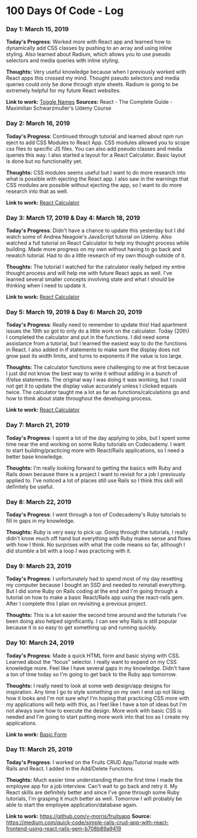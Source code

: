 # 100 Days Of Code - Log

### Day 1: March 15, 2019 

**Today's Progress**: Worked more with React app and learned how to dynamically add CSS classes by pushing to an array and using inline styling. Also learned about Radium, which allows you to use pseudo selectors and media queries with inline styling.

**Thoughts:** Very useful knowledge because when I previously worked with React apps this crossed my mind. Thought pseudo selectors and media queries could only be done through style sheets. Radium is going to be extremely helpful for my future React websites.

**Link to work:** [Toggle Names](https://github.com/v-morris/toggle-names)
**Sources:**  React - The Complete Guide - Maximilian Schwarzmuller's Udemy Course


### Day 2: March 16, 2019 

**Today's Progress**: Continued through tutorial and learned about npm run eject to add CSS Modules to React App. CSS modules allowed you to scope css files to specific JS files. You can also add pseudo classes and media queries this way. I also started a layout for a React Calculator. Basic layout is done but no functionality yet.

**Thoughts:** CSS modules seems useful but I want to do more research into what is possible with ejecting the React app. I also saw in the warnings that CSS modules are possible without ejecting the app, so I want to do more research into that as well.

**Link to work:** [React Calculator](https://github.com/v-morris/react-calculator)


### Day 3: March 17, 2019 & Day 4: March 18, 2019

**Today's Progress**: Didn't have a chance to update this yesterday but I did watch some of Andrea Neagoie's JavaScript tutorial on Udemy. Also watched a full tutorial on React Calculator to help my thought process while building. Made more progress on my own without having to go back and rewatch tutorial. Had to do a little research of my own though outside of it.

**Thoughts:** The tutorial I watched for the calculator really helped my entire thought process and will help me with future React apps as well. I've learned several smaller concepts involving state and what I should be thinking when I need to update it.

**Link to work:** [React Calculator](https://github.com/v-morris/react-calculator)

### Day 5: March 19, 2019 & Day 6: March 20, 2019

**Today's Progress**: Really need to remember to update this! Had apartment issues the 19th so got to only do a little work on the calculator. Today (20th) I completed the calculator and put in the functions. I did need some assistance from a tutorial, but I learned the easiest way to do the functions in React. I also added in if statements to make sure the display does not grow past its width limits, and turns to exponents if the value is too large.

**Thoughts:** The calculator functions were challenging to me at first because I just did not know the best way to write it without adding in a bunch of if/else statements. The original way I was doing it was working, but I could not get it to update the display value accurately unless I clicked equals twice. The calculator taught me a lot as far as functions/calculations go and how to think about state throughout the developing process.

**Link to work:** [React Calculator](https://github.com/v-morris/react-calculator)

### Day 7: March 21, 2019

**Today's Progress**: I spent a lot of the day applying to jobs, but I spent some time near the end working on some Ruby tutorials on Codecademy. I want to start building/practicing more with React/Rails applications, so I need a better base knowledge.

**Thoughts:** I'm really looking forward to getting the basics with Ruby and Rails down because there is a project I want to revisit for a job I previously applied to. I've noticed a lot of places still use Rails so I think this skill will definitely be useful.

### Day 8: March 22, 2019

**Today's Progress**: I went through a ton of Codecademy's Ruby tutorials to fill in gaps in my knowledge.

**Thoughts:** Ruby is very easy to pick up. Going through the tutorials, I really didn't know much off hand but everything with Ruby makes sense and flows with how I think. No surprises with what the code means so far, although I did stumble a bit with a loop I was practicing with it.

### Day 9: March 23, 2019

**Today's Progress**: I unfortunately had to spend most of my day resetting my computer because I bought an SSD and needed to reinstall everything. But I did some Ruby on Rails coding at the end and I'm going through a tutorial on how to make a basic React/Rails app using the react-rails gem. After I complete this I plan on revisiting a previous project.

**Thoughts:** This is a lot easier the second time around and the tutorials I've been doing also helped significantly. I can see why Rails is still popular because it is so easy to get something up and running quickly.

### Day 10: March 24, 2019

**Today's Progress**: Made a quick HTML form and basic stying with CSS. Learned about the "focus" selector. I really want to expand on my CSS knowledge more. Feel like I have several gaps in my knowledge. Didn't have a ton of time today so I'm going to get back to the Ruby app tomorrow.

**Thoughts:** 
I really need to look at some web design/app designs for inspiration. Any time I go to style something on my own I end up not liking how it looks and I'm not sure why! I'm hoping that practicing CSS more with my applications will help with this, as I feel like I have a ton of ideas but I'm not always sure how to execute the design. More work with basic CSS is needed and I'm going to start putting more work into that too as I create my applications.

**Link to work:** [Basic Form](https://github.com/v-morris/form-1)


### Day 11: March 25, 2019

**Today's Progress**: I worked on the Fruits CRUD App/Tutorial made with Rails and React. I added in the Add/Delete Functions.

**Thoughts:** 
Much easier time understanding than the first time I made the employee app for a job interview. Can't wait to go back and retry it. My React skills are definitely better and since I've gone through some Ruby tutorials, I'm grasping it much better as well. Tomorrow I will probably be able to start the employee application/database again.

**Link to work:** https://github.com/v-morris/fruitsapp
**Source:** https://medium.com/quick-code/simple-rails-crud-app-with-react-frontend-using-react-rails-gem-b708b89a9419

